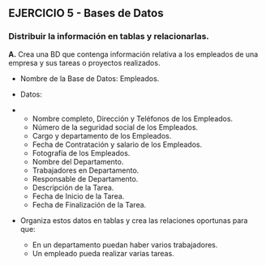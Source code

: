 ## EJERCICIO 5 - Bases de Datos

###  Distribuir la información en tablas y relacionarlas.

 **A.** Crea una BD que contenga información relativa a los empleados de una empresa y sus tareas o proyectos realizados.

-   Nombre de la Base de Datos: Empleados.

-   Datos:

-   -   Nombre completo, Dirección y Teléfonos de los Empleados.
    -   Número de la seguridad social de los Empleados.
    -   Cargo y departamento de los Empleados.
    -   Fecha de Contratación y salario de los Empleados.
    -   Fotografía de los Empleados.
    -   Nombre del Departamento.
    -   Trabajadores en Departamento.
    -   Responsable de Departamento.
    -   Descripción de la Tarea.
    -   Fecha de Inicio de la Tarea.
    -   Fecha de Finalización de la Tarea.

-   Organiza estos datos en tablas y crea las relaciones oportunas para que:
    -   En un departamento puedan haber varios trabajadores.
    -   Un empleado pueda realizar varias tareas.
<!--stackedit_data:
eyJoaXN0b3J5IjpbLTE5MzI4MTk1NjcsMTI3NjI1Mjc0MiwtMT
YxMDc1MDI2Miw2ODg3NDU1NTRdfQ==
-->